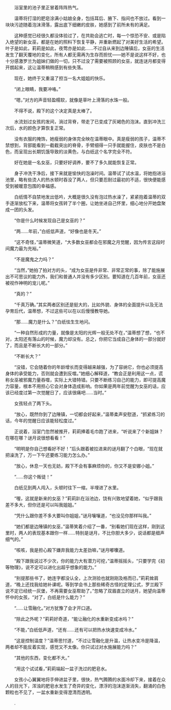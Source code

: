 　　浴室里的池子里正冒着阵阵热气。

　　温蒂将打湿的肥皂涂满小姑娘全身，包括耳后、腋下、指间也不放过。看到一块块污迹随着泡沫滑落，露出底下细嫩的皮肤，她感到了前所未有的满足。

　　这种感觉已经很久都没体验过了，在共助会逃亡时，每一个惊恐不安、或是陷入绝望的新女巫，都是在她的照料下恢复平静，并重新燃起了对美好生活的希望。叶子是如此，莉莉是如此，夜莺亦是如此……不过自从来到边陲镇后，女巫的生活发生了翻天覆地的变化，所有人都无需再为生存而担忧——她不是说这样不好，也十分感激罗兰为姐妹们做的一切，只不过没了需要被照顾的女巫，就连谜月都变得开朗起来，这让温蒂稍稍感到有些失落。

　　现在，她终于又重温了担当一名大姐姐的快乐。

　　“闭上眼睛，我要冲咯。”

　　“嗯，”对方的声音轻盈糯软，就像是草叶上滑落的水珠一般。

　　不得不说，殿下的这个决定真是太棒了。

　　水流划过女孩的发间，淌过背脊，带走了已变成了灰褐色的泡沫。直到冲洗三次后，水的颜色才算恢复正常。

　　没有衣服的掩饰，她瘦弱的身体完全映在温蒂眼中。真是瘦弱的孩子，温蒂不禁想到，背部能看到一截截突出的脊骨，手臂细得一只手就能握住，皮肤也不是白色，而呈现出长期饥饿导致的淡黄色，与白纸这个名字完全不符。

　　好在她是一名女巫，只要好好调养，要不了多久就能恢复正常。

　　身子冲洗干净后，接下来就是愉快的泡澡时间。温蒂试了试水温，将她抱进浴池里，略有些烫人的热水顿时吞没了两人，但只要忍耐过最初的不适，很快便能感受到被暖意包围的幸福感。

　　白纸情不自禁地发出低吟，大概是很久没有泡过热水澡了，紧紧抱着温蒂的双手逐渐放松下来，温蒂将女孩转了半个圈，让她坐进自己怀里，细心地分开她盘聚成一团的头发。

　　“你是什么时候发现自己是女巫的？”

　　“两……年前，”白纸低声道，“好像也是冬天。”

　　“这不奇怪，”温蒂微笑道，“大多数女巫都会在邪魔之月觉醒，因为传言这段时间魔力最为充裕。”

　　“不是魔鬼之力吗？”

　　“当然，”她拍了拍对方的头，“成为女巫是件非常、非常正常的事，除了能施展出不可思议的能力外，我们和普通人并没有多少区别。要知道在几百年前，女巫还被视作神明的宠儿呢。”

　　“真的？”

　　“千真万确。”其实两者区别还是挺大的，比如外貌、身体的全面提升以及无法孕育后代，温蒂想，不过这些可以在以后慢慢教导她。

　　“那……魔力是什么？”白纸怯生生地问。

　　“一种自然形成的力量，就像是太阳的光辉一般无处不在，”温蒂想了想，“也不对，太阳还有落山的时候，魔力却没有。总之，你把它当成自己身体的一部分就好了，而且是不断长大的一部分。”

　　“不断长大？”

　　“没错，它会随着你的年龄增长而变得越来越强，为了容纳它，你也必须提高身体的承受能力，否则就会遭到反噬。”她细心解释道，“教会正是利用这一点，谎称女巫被邪魔力量吞噬，实际上大错特错。只要不断练习自己的能力，即可提高魔力容量，根本不用担心它会对身体造成影响。你如果是两年前觉醒为女巫的话，应该已经度过第一次觉醒日了，应该很痛吧……当时。”

　　女孩轻点了两下头。

　　“放心，既然你到了边陲镇，一切都会好起来，”温蒂柔声安慰道，“抓紧练习的话，今年的觉醒日应该能轻松度过。”

　　正说着，浴室门忽然被推开，莉莉捧着毛巾跑了进来，“听说来了个新姐妹？在哪在哪？谜月说很想看看！”

　　“明明是你自己想看好不好！”后头跟着被拉进来的谜月翻了个白眼，“现在就把澡洗了，万一下午还要练习能力怎么办。”

　　“放心，休息一天也无妨，殿下不会有事麻烦你的，你又不是安娜小姐。”

　　“……你这个叛徒！”

　　白纸见到两人闯入，头顿时往下一缩，半埋进了水里。

　　“喔，这就是新来的女巫？”莉莉趴在浴池边，饶有兴致地望着她，“似乎跟我差不多大，但你还是可以叫我姐姐。”

　　“凭什么跟你差不多大要叫你姐姐，”谜月嚷嚷道，“也没见你那样叫我。”

　　“她们都是边陲镇的女巫，”温蒂笑着介绍了一番，“别看她们现在这样，刚到这里时，两人的表现基本跟你一样……特别是谜月，不比你胆大多少，说话都是细声细气的。”

　　“咳咳，我是担心殿下嫌弃我能力太差劲嘛，”谜月嘟囔道。

　　“殿下跟我说过不少次，你的能力大有潜力可挖，”温蒂摇摇头，“只要学完《初等物理》，说不定可以进化出超乎想象的能力。”

　　“别提那些书了，她连字都没认全，上次测验也就刚刚及格而已，”莉莉耸肩道，“晚上还找我给她补课呢。等到学会书上那些稀奇古怪的定理公式，罗兰殿下说不定已经统一灰堡，不再需要女巫帮助了。”忽略了双眉直立的谜月，她望向温蒂怀中的女孩，“对了，白纸是什么能力？”

　　“……让雪融化。”对方犹豫了会才开口道。

　　“除此之外呢？”莉莉好奇道，“能让融化的水重新变成冰吗？”

　　“不能，”白纸低声道，“还有……还有可以把热水快速变成冷水。”

　　“这是控制温度？”温蒂思忖道，“不过让雪融化是升温，让热水变冷是降温，两者却不能反着实现，感觉又不太像。你只试过对水施展能力吗？”

　　“其他的东西，变化都不大。”

　　“用这个试试看，”莉莉端起一盆子洗过的肥皂水。

　　女孩小心翼翼地将手伸进盆子里，很快，热气腾腾的水面冷却下来，接着在众人的目光下，浑浊的肥皂水发生了奇异的变化，漂浮的泡沫逐渐消失，翻涌的白色颗粒也不见了，一盆水重新变得澄清而透明。

　　.
